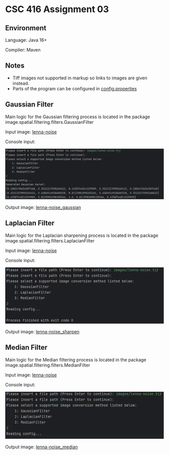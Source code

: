 # CSC 416 Assignment 03 #

## Environment ##
Language: Java 16+

Compiler: Maven


## Notes ##
- Tiff images not supported in markup so links to images are given instead.
- Parts of the program can be configured in [config.properties](config.properties)

## Gaussian Filter ##
Main logic for the Gaussian filtering process is located in the package
image.spatial.filtering.filters.GaussianFilter


Input image: [lenna-noise](images/lenna-noise.tif)

Console input: 

![lena!](images/report/gaussian_input.png)

Output image: [lenna-noise_gaussian](images/lenna-noise_gaussian.tiff)

## Laplacian Filter ##
Main logic for the Laplacian sharpening process is located in the package
image.spatial.filtering.filters.LaplacianFilter


Input image: [lenna-noise](images/lenna-noise.tif)

Console input:

![lena!](images/report/laplacian_input.png)

Output image: [lenna-noise_sharpen](images/lenna-noise_sharpen.tiff)

## Median Filter ##
Main logic for the Median filtering process is located in the package
image.spatial.filtering.filters.MedianFilter


Input image: [lenna-noise](images/lenna-noise.tif)

Console input:

![lena!](images/report/median_input.png)

Output image: [lenna-noise_median](images/lenna-noise_median.tiff)